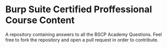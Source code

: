 # Burp Suite Certified Proffessional Course Content
A repository containing answers to all the BSCP Academy Questions. Feel free to fork the repository and open a pull request in order to contribute. 
